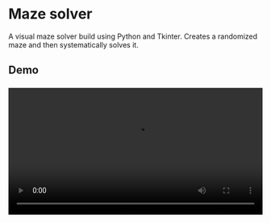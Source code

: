 # Maze solver

A visual maze solver build using Python and Tkinter. Creates a randomized maze and then systematically solves it.

## Demo

###

<video width="100%" controls>
  <source src="https://media.cleanshot.cloud/media/63725/x2RDWomZNHQcY3hWttXOcQqtjwevMWCEvG9DcZFc.mp4?Expires=1713553096&Signature=rjNMovpha1pV3Cw15lxP3-pdGFq2qkdr~lA5-oF3smoOFuK58LRzYQbk9Jr93b~9VYKwnNwc1IZBNg0mKzqDmJkGNVm8XOQlLnpDP~cULm3Zhh5xzuSNoc~dHsj6QJ1MpH3EC603v2uSwV88MbqgAA-SRCgTtcznI5Anz~Stj0Baceo8-V1hGd02f2fg3qiUqhAYxEN1dtg5scmNDOn0ZHu4bs~-LxFrg97syVfDDy4SF0aBExT0oHuvwo-Amu0~sFiN4xNk0IhVdkjS7Xky~nGz5uImab2qrlAcYgI~Z8B~qtZ8INACULXHp7WjfsHyZ6R5AeUSaExRsJ9kbWpY~g__&Key-Pair-Id=K269JMAT9ZF4GZ" type="video/mp4">
  Your browser does not support the video tag.
</video>

###
